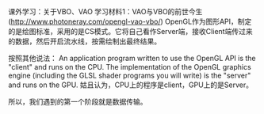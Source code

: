 课外学习：关于VBO、VAO
学习材料1：VAO与VBO的前世今生(http://www.photoneray.com/opengl-vao-vbo/)
OpenGL作为图形API，制定的是绘图标准，采用的是CS模式。它将自己看作Server端，接收Client端传过来的数据，然后开启流水线，按需绘制出最终结果。

按照其他说法： An application program written to use the OpenGL API is the "client" and runs on the CPU. The implementation of the OpenGL graphics engine (including the GLSL shader programs you will write) is the "server" and runs on the GPU. 姑且认为，CPU上的程序是client，GPU上的是Server。


所以，我们遇到的第一个阶段就是数据传输。